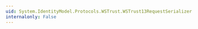 ```yaml
---
uid: System.IdentityModel.Protocols.WSTrust.WSTrust13RequestSerializer.ReadXml(System.Xml.XmlReader,System.IdentityModel.Protocols.WSTrust.WSTrustSerializationContext)
internalonly: False
---
```

